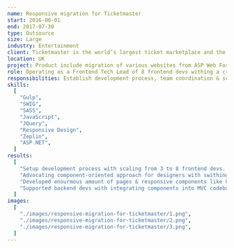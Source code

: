 ```yaml
---
name: Responsive migration for Ticketmaster
start: 2016-06-01
end: 2017-07-30
type: Outsource
size: Large
industry: Entertainment
client: Ticketmaster is the world’s largest ticket marketplace and the global market leader in live event ticketing products and services. Through official partnerships with thousands of venues, artists, sports teams, festivals, performing arts centres and theatres, Ticketmaster processes 500 million tickets per year across 30+ different countries.
location: UK
project: Product include migration of various websites from ASP Web Forms to MVC technical stack. Those websites has common engine with unified UX built on themes, which includes bundled assets, CSS and Javascript. Frontend components development made within standalone app built with Gulp and SWIG templating, with custom own written CSS multi-layered framework & themes generator. Specific of the project was high focus on properly usage of BEM methodology plus semantically valid & accessible HTML, and inteisnve components reusage at 20+ themes.
role: Operating as a Frontend Tech Lead of 8 frontend devs withing a cross-functional team of 30+ people.
responsibilities: Establish development process, team coordination & scrum activities, triaging tickets, demo support, scope planning & estimation, team expansion & onboarding, development of Javascript and HTML components, supervision, cross code review.
skills:
  [
    "Gulp",
    "SWIG",
    "SASS",
    "JavaScript",
    "JQuery",
    "Responsive Design",
    "Zeplin",
    "ASP.NET",
  ]
results:
  [
    "Setup development process with scaling from 3 to 8 frontend devs. Specific of processes were providing constantly growing performance by expanding team, plus setting up independent dev process across frontend & backend due to different speed & timeline.",
    "Advocating component-oriented approach for designers with swithing to it from pages-oriented.",
    "Developed enourmous amount of pages & responsive components like Cards, Grids, Expandable lists, Navigations, Custom range sliders, etc... witih focus on pixel perfect design and Responsive behavior. Frontend development made at independent lightweight app and mostly it was intensive usage of Vanilla Javascript, HTML and CSS strictly following BEM methodology.",
    "Supported backend devs with integrating components into MVC codebase.",
  ]
images:
  [
    "./images/responsive-migration-for-ticketmaster/1.png",
    "./images/responsive-migration-for-ticketmaster/2.png",
    "./images/responsive-migration-for-ticketmaster/3.png",
  ]
---
```

